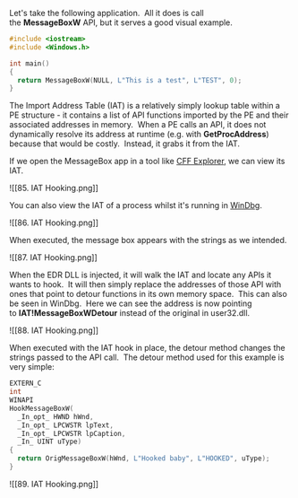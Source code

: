 Let's take the following application.  All it does is call the **MessageBoxW** API, but it serves a good visual example.

```c
#include <iostream>
#include <Windows.h>

int main()
{
  return MessageBoxW(NULL, L"This is a test", L"TEST", 0);
}
```

  

The Import Address Table (IAT) is a relatively simply lookup table within a PE structure - it contains a list of API functions imported by the PE and their associated addresses in memory.  When a PE calls an API, it does not dynamically resolve its address at runtime (e.g. with **GetProcAddress**) because that would be costly.  Instead, it grabs it from the IAT.

If we open the MessageBox app in a tool like [CFF Explorer](https://ntcore.com/?page_id=388), we can view its IAT.

![[85. IAT Hooking.png]]

You can also view the IAT of a process whilst it's running in [WinDbg](https://docs.microsoft.com/en-us/windows-hardware/drivers/debugger/debugger-download-tools).

![[86. IAT Hooking.png]]

When executed, the message box appears with the strings as we intended.

![[87. IAT Hooking.png]]

When the EDR DLL is injected, it will walk the IAT and locate any APIs it wants to hook.  It will then simply replace the addresses of those API with ones that point to detour functions in its own memory space.  This can also be seen in WinDbg.  Here we can see the address is now pointing to **IAT!MessageBoxWDetour** instead of the original in user32.dll.

![[88. IAT Hooking.png]]

When executed with the IAT hook in place, the detour method changes the strings passed to the API call.  The detour method used for this example is very simple:

```c
EXTERN_C
int
WINAPI
HookMessageBoxW(
  _In_opt_ HWND hWnd,
  _In_opt_ LPCWSTR lpText,
  _In_opt_ LPCWSTR lpCaption,
  _In_ UINT uType)
{
  return OrigMessageBoxW(hWnd, L"Hooked baby", L"HOOKED", uType);
}
```

![[89. IAT Hooking.png]]



